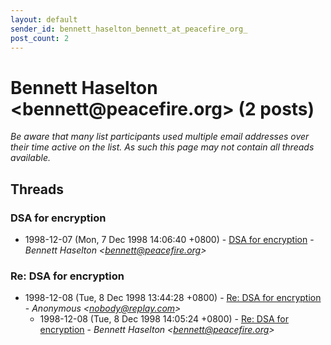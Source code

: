 ```yaml
---
layout: default
sender_id: bennett_haselton_bennett_at_peacefire_org_
post_count: 2
---
```


# Bennett Haselton <bennett<span>@</span>peacefire.org> (2 posts)

_Be aware that many list participants used multiple email addresses over their time active on the list. As such this page may not contain all threads available._

## Threads

### DSA for encryption
+ 1998-12-07 (Mon, 7 Dec 1998 14:06:40 +0800) - [DSA for encryption](/archive/1998/12/36d8e58d9aebde9238caab17bb249f0f02223246bf6d4d0a24400ea521e5159a) - _Bennett Haselton \<bennett@peacefire.org\>_

### Re: DSA for encryption
+ 1998-12-08 (Tue, 8 Dec 1998 13:44:28 +0800) - [Re: DSA for encryption](/archive/1998/12/0e50ddd88a9667ba5221d55e61580081b55173f923fd7af81e72658a8a3c9f65) - _Anonymous \<nobody@replay.com\>_
  + 1998-12-08 (Tue, 8 Dec 1998 14:05:24 +0800) - [Re: DSA for encryption](/archive/1998/12/a04a04e4c556ca29a121b15bf859bf661ea4dfe51ab57b1168aa9d4be96cfeb6) - _Bennett Haselton \<bennett@peacefire.org\>_

